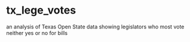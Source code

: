 # tx_lege_votes
an analysis of Texas Open State data showing legislators who most vote neither yes or no for bills
